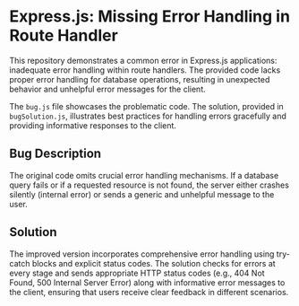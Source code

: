 # Express.js: Missing Error Handling in Route Handler

This repository demonstrates a common error in Express.js applications: inadequate error handling within route handlers.  The provided code lacks proper error handling for database operations, resulting in unexpected behavior and unhelpful error messages for the client.

The `bug.js` file showcases the problematic code. The solution, provided in `bugSolution.js`, illustrates best practices for handling errors gracefully and providing informative responses to the client.

## Bug Description
The original code omits crucial error handling mechanisms.  If a database query fails or if a requested resource is not found, the server either crashes silently (internal error) or sends a generic and unhelpful message to the user.

## Solution
The improved version incorporates comprehensive error handling using try-catch blocks and explicit status codes. The solution checks for errors at every stage and sends appropriate HTTP status codes (e.g., 404 Not Found, 500 Internal Server Error) along with informative error messages to the client, ensuring that users receive clear feedback in different scenarios.